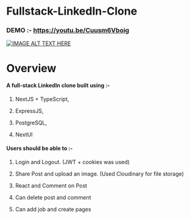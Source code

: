 # Fullstack-LinkedIn-Clone

### DEMO :- https://youtu.be/Cuusm6Vboig
[![IMAGE ALT TEXT HERE](https://img.youtube.com/vi/Cuusm6Vboig/0.jpg)](https://www.youtube.com/watch?v=Cuusm6Vboig)

# Overview
#### A full-stack LinkedIn clone built using :-

1. NextJS + TypeScript,

2. ExpressJS,

3. PostgreSQL,

4. NextUI 

#### Users should be able to :- 

1. Login and Logout. (JWT + cookies was used)

2. Share Post and upload an image. (Used Cloudinary for file storage)

3. React and Comment on Post

4. Can delete post and comment

5. Can add job and create pages

